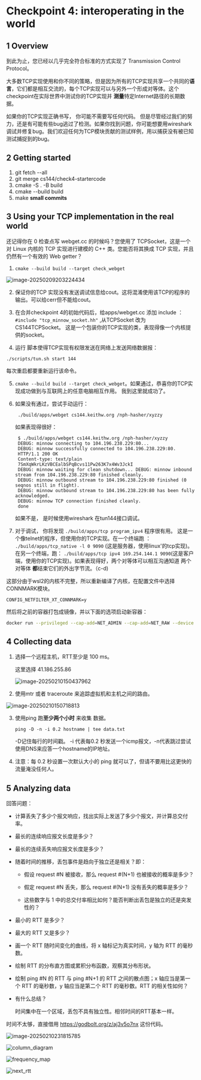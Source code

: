 #  Checkpoint 4: interoperating in the world

## 1 Overview

到此为止，您已经以几乎完全符合标准的方式实现了 Transmission Control Protocol。

大多数TCP实现使用和你不同的策略，但是因为所有的TCP实现共享一个共同的**语言**，它们都是相互交流的，每个TCP实现可以与另外一个形成对等体。这个checkpoint在实际世界中测试你的TCP实现并 **测量**特定Internet路径的长期数据。

如果你的TCP实现正确书写， 你可能不需要写任何代码。 但是尽管经过我们的努力，还是有可能有些bug逃过了检测。如果你找到问题，你可能想要用wireshark 调试并修复bug。我们欢迎任何为TCP模块贡献的测试样例，用以捕获没有被已知测试捕捉到的bug。

##  2 Getting started

1. git fetch --all
2. git merge cs144/check4-startercode
3. cmake  -S . -B build
4. cmake --build build
5. make **small commits**

##  3 Using your TCP implementation in the real world

还记得你在 0 检查点写 webget.cc 的时候吗？您使用了 TCPSocket，这是一个对 Linux 内核的 TCP 实现进行建模的 C++ 类。您能否将其换成 TCP 实现，并且仍然有一个有效的 Web getter？

1.  `cmake --build build --target check_webget`

![image-20250209203224434](.Lab_check4pict/image-20250209203224434.png)

2. 保证你的TCP 实现没有发送调试信息给cout。这将混淆使用该TCP的程序的输出。可以给cerr但不能给cout。

3. 在合并checkpoint 4的初始代码后，给apps/webget.cc 添加 include ： ` #include "tcp_minnow_socket.hh" ` ,从TCPSocket 改为 CS144TCPSocket。 这是一个包装你的TCP实现的类，表现得像一个内核提供的socket。

4.  运行 脚本使得TCP实现有权限发送在网络上发送网络数据报：

   `./scripts/tun.sh start 144`

   每次重启都要重新运行该命令。

5. `cmake --build build --target check_webget`。如果通过，恭喜你的TCP实现成功做到与互联网上的任意电脑相互作用。
   我到这里就成功了。

6. 如果没有通过，尝试手动运行：

   ` ./build/apps/webget cs144.keithw.org /nph-hasher/xyzzy` 

   如果表现得很好：

   ```
    $ ./build/apps/webget cs144.keithw.org /nph-hasher/xyzzy
    DEBUG: minnow connecting to 104.196.238.229:80...
    DEBUG: minnow successfully connected to 104.196.238.229:80.
    HTTP/1.1 200 OK
    Content-type: text/plain
    7SmXqWkrLKzVBCEalbSPqBcvs11Pw263K7x4Wv3JckI
    DEBUG: minnow waiting for clean shutdown... DEBUG: minnow inbound stream from 104.196.238.229:80 finished cleanly.
    DEBUG: minnow outbound stream to 104.196.238.229:80 finished (0 seqnos still in flight).
    DEBUG: minnow outbound stream to 104.196.238.229:80 has been fully acknowledged.
    DEBUG: minnow TCP connection finished cleanly.
    done
   ```

   如果不是， 是时候使用wireshark 在tun144接口调试。

7. 对于调试， 你将发现 `./build/apps/tcp program_ipv4` 程序很有用。 这是一个像telnet的程序，但使用你的TCP实现。在一个终端跑 ： ` ./build/apps/tcp_native -l 0 9090` (这是服务器，使用linux'的tcp实现)。在另一个终端，跑： `./build/apps/tcp ipv4 169.254.144.1 9090`(这是客户端，使用你的TCP实现)。如果表现得好，两个对等体可以相互沟通知道 两个对等体 **都**结束它们的外出字节流。（c-d)

这部分由于wsl2的内核不完整，所以重新编译了内核，在配置文件中选择 CONNMARK模块。

```
CONFIG_NETFILTER_XT_CONNMARK=y
```

然后将之前的容器打包成镜像，并以下面的选项启动新容器：

```sh
docker run --privileged --cap-add=NET_ADMIN --cap-add=NET_RAW --device /dev/net/tun -it cs144-lab-backup:latest /bin/zsh
```

## 4 Collecting data

1. 选择一个远程主机，RTT至少是 100 ms。

   这里选择 41.186.255.86

   ![image-20250210150437962](.Lab_check4pict/image-20250210150437962.png)

2. 使用mtr 或者 traceroute 来追踪虚拟机和主机之间的路由。

![image-20250210150718813](.Lab_check4pict/image-20250210150718813.png)

3. 使用ping 跑**至少两个小时** 来收集 数据。

   `ping -D -n -i 0.2 hostname | tee data.txt `

   -D记住每行的时间戳。 -i 代表每0.2 秒发送一个icmp报文，-n代表跳过尝试使用DNS来应答一个hostname的IP地址。

   

4. 注意：每 0.2 秒设置一次默认大小的 ping 就可以了，但请不要用比这更快的流量淹没任何人。

##  5 Analyzing data

回答问题：

- 计算丢失了多少个报文响应，找出实际上发送了多少个报文，并计算总交付率。

- 最长的连续响应报文长度是多少？

- 最长的连续丢失响应报文长度是多少？

- 随着时间的推移，丢包事件是趋向于独立还是相关？即：

  - 假设 request #N 被接收，那么 request #(N+1) 也被接收的概率是多少？

  - 假定 request #N 丢失，那么 request #(N+1) 没有丢失的概率是多少？
  - 这些数字与 1 中的总交付率相比如何？能否判断出丢包是独立的还是突发性的？

- 最小的 RTT 是多少？

- 最大的 RTT 又是多少？

- 画一个 RTT 随时间变化的曲线，将 x 轴标记为真实时间，y 轴为 RTT 的毫秒数。

- 绘制 RTT 的分布直方图或累积分布函数，观察其分布形状。

- 绘制 ping #N 的 RTT 与 ping #N+1 的 RTT 之间的散点图；x 轴应当是第一个 RTT 的毫秒数，y 轴应当是第二个 RTT 的毫秒数。RTT 的相关性如何？

- 有什么总结？

  时间集中在一个区域，丢包不具有独立性。相邻时间的RTT基本一样。

时间不太够，直接借用 https://godbolt.org/z/aj3v5o7nx 这份代码。

![image-20250210231815785](.Lab_check4pict/image-20250210231815785.png)

![column_diagram](.Lab_check4pict/column_diagram.png)

![frequency_map](.Lab_check4pict/frequency_map.png)

![next_rtt](.Lab_check4pict/next_rtt.png)